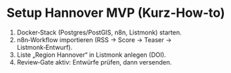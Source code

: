 # Setup Hannover MVP (Kurz‑How‑to)

1. Docker‑Stack (Postgres/PostGIS, n8n, Listmonk) starten.
2. n8n‑Workflow importieren (RSS → Score → Teaser → Listmonk‑Entwurf).
3. Liste „Region Hannover“ in Listmonk anlegen (DOI).
4. Review‑Gate aktiv: Entwürfe prüfen, dann versenden.
